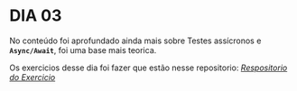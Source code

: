 # DIA 03

No conteúdo foi aprofundado ainda mais sobre Testes assícronos e **`Async/Await`**, foi uma base mais teorica.

Os exercicios desse dia foi fazer que estão nesse repositorio: _[Respositorio do Exercicio](https://github.com/tryber/sd-024-b-exercise-magic-card/tree/Anderson-Reges-magic-card)_